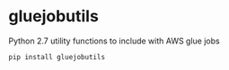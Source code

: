 # gluejobutils
Python 2.7 utility functions to include with AWS glue jobs

`pip install gluejobutils`
